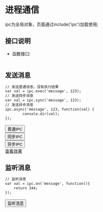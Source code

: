 ﻿# 进程通信
  ipc为全局对象，页面通过include('ipc')加载使用; 
  
  <link rel="stylesheet" type="text/css" href="docs/css/common.css" />
  <script src="docs/js/string.js" type="text/javascript" charset="utf-8"></script>
  <script src="docs/js/template.js" type="text/javascript" charset="utf-8"></script>
  <script src="docs/js/ipc.js" type="text/javascript" charset="utf-8"></script>
  
## 接口说明
<ul><li class="param">函数接口:</li></ul>

<table id="method" class="table" >
</table>
 
 
 
## 发送消息

```html
// 发送普通消息，没有执行结果
var val = ipc.exec('message', 123);
// 发送同步消息
var val = ipc.sync('message', 123);
// 发送异步消息
ipc.async('message', 123, function(val) {
        console.dir(val);
});
```

<div class="row">
    <div class="col-xs-3">
      <button class="btn btn-outline-primary btn-block"  id="exec">普通IPC</button>
    </div>
    <div class="col-xs-3">
      <button class="btn btn-outline-primary btn-block"  id="sync">同步IPC</button>
    </div>
    <div class="col-xs-3">
      <button class="btn btn-outline-primary btn-block"  id="async">异步IPC</button>
    </div>
    <div class="col-xs-3">
      <a class="btn btn-outline-primary btn-block"  href="docs/partial/ipcTest.html" target="blank">查看效果</a>
    </div>
</div>

## 监听消息

```html
// 监听消息
var val = ipc.on('message', function(){
    return 344;
});
```

<div class="row">
    <div class="col-xs-3">
      <button class="btn btn-outline-primary btn-block"  id="exec">监听消息</button>
    </div>
</div>